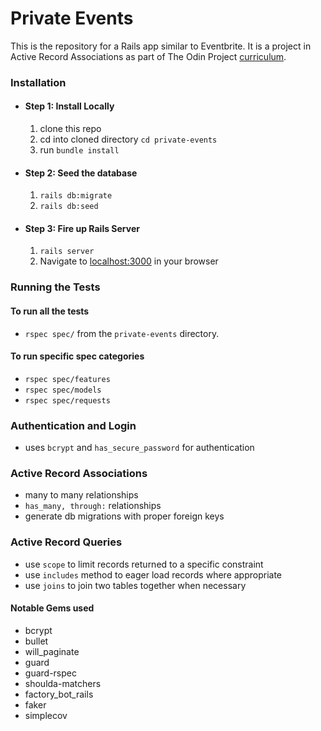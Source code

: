 # Private Events 

This is the repository for a Rails app similar to Eventbrite. It is a project in Active Record Associations as part of The Odin Project [curriculum](https://www.theodinproject.com/paths/full-stack-ruby-on-rails/courses/ruby-on-rails/lessons/associations).

### Installation

- #### Step 1: Install Locally

  1. clone this repo
  2. cd into cloned directory `cd private-events`
  3. run `bundle install`

- #### Step 2: Seed the database

  1. `rails db:migrate`
  2. `rails db:seed`

- #### Step 3: Fire up Rails Server

  1. `rails server`
  2. Navigate to [localhost:3000](localhost:3000) in your browser

### Running the Tests

#### To run all the tests

- `rspec spec/` from the `private-events` directory.

#### To run specific spec categories

- `rspec spec/features`
- `rspec spec/models`
- `rspec spec/requests`

### Authentication and Login

- uses `bcrypt` and `has_secure_password` for authentication

### Active Record Associations

- many to many relationships
- `has_many, through:` relationships
- generate db migrations with proper foreign keys

### Active Record Queries

- use `scope` to limit records returned to a specific constraint
- use `includes` method to eager load records where appropriate
- use `joins` to join two tables together when necessary

#### Notable Gems used

- bcrypt
- bullet
- will_paginate
- guard
- guard-rspec
- shoulda-matchers
- factory_bot_rails
- faker
- simplecov
